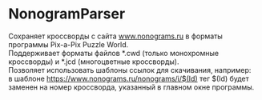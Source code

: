 # NonogramParser

Сохраняет кроссворды с сайта www.nonograms.ru в форматы программы Pix-a-Pix Puzzle World.  
Поддерживает форматы файлов *.cwd (только монохромные кроссворды) и *.jcd (многоцветные кроссворды).  
Позволяет использовать шаблоны ссылок для скачивания, например:  
в шаблоне https://www.nonograms.ru/nonograms/i/$(Id) тег $(Id) будет заменен на номер кроссворда, указанный в главном окне программы.
